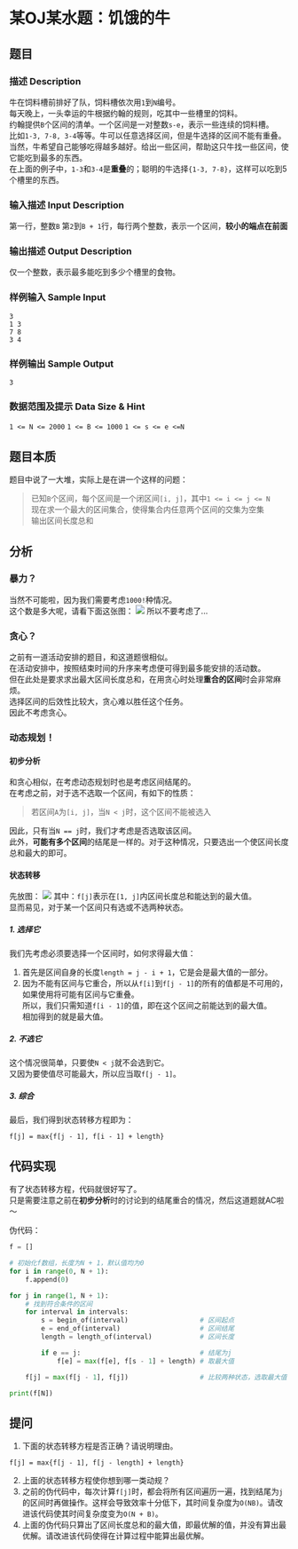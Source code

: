 # 某OJ某水题：饥饿的牛

## 题目
### 描述 Description
牛在饲料槽前排好了队，饲料槽依次用```1```到```N```编号。  
每天晚上，一头幸运的牛根据约翰的规则，吃其中一些槽里的饲料。  
约翰提供```B```个区间的清单。一个区间是一对整数```s-e```，表示一些连续的饲料槽。  
比如```1-3, 7-8, 3-4```等等。牛可以任意选择区间，但是牛选择的区间不能有重叠。  
当然，牛希望自己能够吃得越多越好。给出一些区间，帮助这只牛找一些区间，使它能吃到最多的东西。  
在上面的例子中，```1-3```和```3-4```是**重叠**的；聪明的牛选择```{1-3, 7-8}```，这样可以吃到5个槽里的东西。

### 输入描述 Input Description
第一行，整数```B```
第```2```到```B + 1```行，每行两个整数，表示一个区间，**较小的端点在前面**

### 输出描述 Output Description
仅一个整数，表示最多能吃到多少个槽里的食物。

### 样例输入 Sample Input
```
3
1 3
7 8
3 4
```

### 样例输出 Sample Output
```
3
```

### 数据范围及提示 Data Size & Hint
```1 <= N <= 2000```
```1 <= B <= 1000```
```1 <= s <= e <=N```

## 题目本质
题目中说了一大堆，实际上是在讲一个这样的问题：  

> 已知```B```个区间，每个区间是一个闭区间```[i, j]```，其中```1 <= i <= j <= N```  
> 现在求一个最大的区间集合，使得集合内任意两个区间的交集为空集  
> 输出区间长度总和

## 分析
### 暴力？
当然不可能啦，因为我们需要考虑```1000!```种情况。  
这个数是多大呢，请看下面这张图：
![](http://git.oschina.net/riteme/test/raw/master/pic/dp-teach-1.png?dir=0&filepath=pic/dp-teach-1.png&oid=314adbfd045a49a94fe649d7ede4d49d33007e27&sha=edc93d917405c026e69659a1779ad01477fb9bd4)
所以不要考虑了...

### 贪心？
之前有一道活动安排的题目，和这道题很相似。  
在活动安排中，按照结束时间的升序来考虑便可得到最多能安排的活动数。  
但在此处是要求求出最大区间长度总和，在用贪心时处理**重合的区间**时会非常麻烦。  
选择区间的后效性比较大，贪心难以胜任这个任务。  
因此不考虑贪心。

### 动态规划！
#### 初步分析
和贪心相似，在考虑动态规划时也是考虑区间结尾的。  
在考虑之前，对于选不选取一个区间，有如下的性质：

> 若区间```A```为```[i, j]```，当```N < j```时，这个区间不能被选入

因此，只有当```N == j```时，我们才考虑是否选取该区间。  
此外，**可能有多个区间**的结尾是一样的。对于这种情况，只要选出一个使区间长度总和最大的即可。

#### 状态转移
先放图：
![](http://git.oschina.net/riteme/test/raw/master/pic/dp-teach-2.png?dir=0&filepath=pic/dp-teach-2.png&oid=3476312859c9fd69c3942133f455b913eb117226&sha=f5eb37e944b236bd29155ba37628a5367f447ee4)
其中：```f[j]```表示在```[1, j]```内区间长度总和能达到的最大值。  
显而易见，对于某一个区间只有选或不选两种状态。

##### 1. 选择它
我们先考虑必须要选择一个区间时，如何求得最大值：  
1. 首先是区间自身的长度```length = j - i + 1```，它是会是最大值的一部分。  
2. 因为不能有区间与它重合，所以从```f[i]```到```f[j - 1]```的所有的值都是不可用的，如果使用将可能有区间与它重叠。  
所以，我们只需知道```f[i - 1]```的值，即在这个区间之前能达到的最大值。   
相加得到的就是最大值。  

##### 2. 不选它
这个情况很简单，只要使```N < j```就不会选到它。  
又因为要使值尽可能最大，所以应当取```f[j - 1]```。

##### 3. 综合
最后，我们得到状态转移方程即为：
```
f[j] = max{f[j - 1], f[i - 1] + length}
```

## 代码实现
有了状态转移方程，代码就很好写了。  
只是需要注意之前在**初步分析**时的讨论到的结尾重合的情况，然后这道题就AC啦～  

伪代码：
```python
f = []

# 初始化f数组，长度为N + 1，默认值均为0
for i in range(0, N + 1):
    f.append(0)

for j in range(1, N + 1):
    # 找到符合条件的区间
    for interval in intervals:
        s = begin_of(interval)                  # 区间起点
        e = end_of(interval)                    # 区间结尾
        length = length_of(interval)            # 区间长度

        if e == j:                              # 结尾为j
            f[e] = max(f[e], f[s - 1] + length) # 取最大值

    f[j] = max(f[j - 1], f[j])                  # 比较两种状态，选取最大值

print(f[N])
```

## 提问
1. 下面的状态转移方程是否正确？请说明理由。
```
f[j] = max{f[j - 1], f[j - length] + length}
```
2. 上面的状态转移方程使你想到哪一类动规？
3. 之前的伪代码中，每次计算```f[j]```时，都会将所有区间遍历一遍，找到结尾为```j```的区间时再做操作。这样会导致效率十分低下，其时间复杂度为```O(NB)```。请改进该代码使其时间复杂度变为```O(N + B)```。
4. 上面的伪代码只算出了区间长度总和的最大值，即最优解的值，并没有算出最优解。请改进该代码使得在计算过程中能算出最优解。